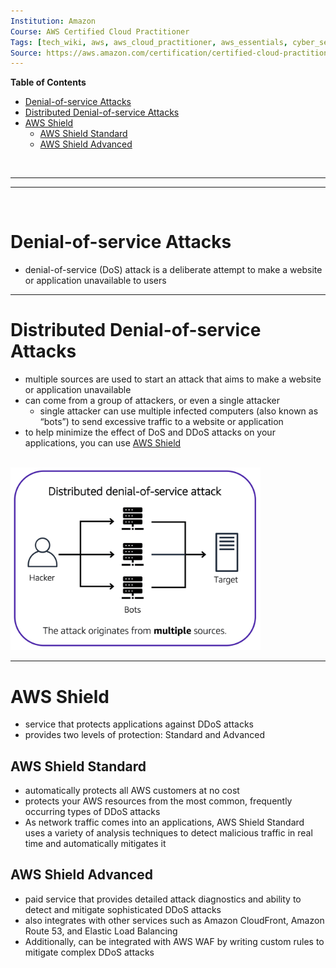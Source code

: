 ```yaml
---
Institution: Amazon
Course: AWS Certified Cloud Practitioner
Tags: [tech_wiki, aws, aws_cloud_practitioner, aws_essentials, cyber_security]
Source: https://aws.amazon.com/certification/certified-cloud-practitioner/
---
```


**Table of Contents**
- [Denial-of-service Attacks](#denial-of-service-attacks)
- [Distributed Denial-of-service Attacks](#distributed-denial-of-service-attacks)
- [AWS Shield](#aws-shield)
	- [AWS Shield Standard](#aws-shield-standard)
	- [AWS Shield Advanced](#aws-shield-advanced)

<br>

---
---

<br>

# Denial-of-service Attacks

- denial-of-service (DoS) attack is a deliberate attempt to make a website or application unavailable to users

---

# Distributed Denial-of-service Attacks

- multiple sources are used to start an attack that aims to make a website or application unavailable
- can come from a group of attackers, or even a single attacker
	- single attacker can use multiple infected computers (also known as “bots”) to send excessive traffic to a website or application
- to help minimize the effect of DoS and DDoS attacks on your applications, you can use [AWS Shield](https://aws.amazon.com/shield)

<br>

<img src="../assets/pictures/ddos-visualization.png" width=400>

<br>

---

# AWS Shield

- service that protects applications against DDoS attacks
- provides two levels of protection: Standard and Advanced

## AWS Shield Standard

- automatically protects all AWS customers at no cost
- protects your AWS resources from the most common, frequently occurring types of DDoS attacks
- As network traffic comes into an applications, AWS Shield Standard uses a variety of analysis techniques to detect malicious traffic in real time and automatically mitigates it

## AWS Shield Advanced

- paid service that provides detailed attack diagnostics and ability to detect and mitigate sophisticated DDoS attacks
- also integrates with other services such as Amazon CloudFront, Amazon Route 53, and Elastic Load Balancing
- Additionally, can be integrated with AWS WAF by writing custom rules to mitigate complex DDoS attacks